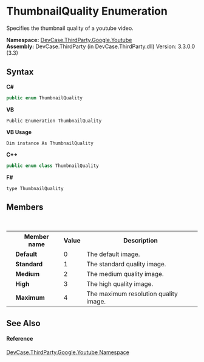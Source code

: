 # ThumbnailQuality Enumeration
 

Specifies the thumbnail quality of a youtube video.

**Namespace:**&nbsp;<a href="N_DevCase_ThirdParty_Google_Youtube">DevCase.ThirdParty.Google.Youtube</a><br />**Assembly:**&nbsp;DevCase.ThirdParty (in DevCase.ThirdParty.dll) Version: 3.3.0.0 (3.3)

## Syntax

**C#**<br />
``` C#
public enum ThumbnailQuality
```

**VB**<br />
``` VB
Public Enumeration ThumbnailQuality
```

**VB Usage**<br />
``` VB Usage
Dim instance As ThumbnailQuality
```

**C++**<br />
``` C++
public enum class ThumbnailQuality
```

**F#**<br />
``` F#
type ThumbnailQuality
```


## Members
&nbsp;<table><tr><th></th><th>Member name</th><th>Value</th><th>Description</th></tr><tr><td /><td target="F:DevCase.ThirdParty.Google.Youtube.ThumbnailQuality.Default">**Default**</td><td>0</td><td>The default image.</td></tr><tr><td /><td target="F:DevCase.ThirdParty.Google.Youtube.ThumbnailQuality.Standard">**Standard**</td><td>1</td><td>The standard quality image.</td></tr><tr><td /><td target="F:DevCase.ThirdParty.Google.Youtube.ThumbnailQuality.Medium">**Medium**</td><td>2</td><td>The medium quality image.</td></tr><tr><td /><td target="F:DevCase.ThirdParty.Google.Youtube.ThumbnailQuality.High">**High**</td><td>3</td><td>The high quality image.</td></tr><tr><td /><td target="F:DevCase.ThirdParty.Google.Youtube.ThumbnailQuality.Maximum">**Maximum**</td><td>4</td><td>The maximum resolution quality image.</td></tr></table>

## See Also


#### Reference
<a href="N_DevCase_ThirdParty_Google_Youtube">DevCase.ThirdParty.Google.Youtube Namespace</a><br />